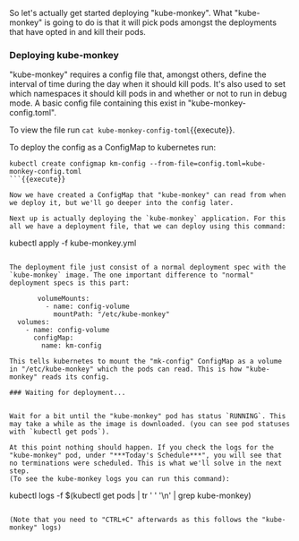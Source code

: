 So let's actually get started deploying "kube-monkey". What "kube-monkey" is going to do is that it will pick pods amongst the deployments that have opted in and kill their pods.

### Deploying kube-monkey
"kube-monkey" requires a config file that, amongst others, define the interval of time during the day when it should kill pods. It's also used to set which namespaces it should kill pods in and whether or not to run in debug mode. A basic config file containing this exist in "kube-monkey-config.toml".

To view the file run `cat kube-monkey-config-toml`{{execute}}.

To deploy the config as a ConfigMap to kubernetes run:
```
kubectl create configmap km-config --from-file=config.toml=kube-monkey-config.toml
```{{execute}}

Now we have created a ConfigMap that "kube-monkey" can read from when we deploy it, but we'll go deeper into the config later.

Next up is actually deploying the `kube-monkey` application. For this all we have a deployment file, that we can deploy using this command:
```
kubectl apply -f kube-monkey.yml
```{{execute}}

The deployment file just consist of a normal deployment spec with the `kube-monkey` image. The one important difference to "normal" deployment specs is this part:
```
           volumeMounts:
             - name: config-volume
               mountPath: "/etc/kube-monkey"
      volumes:
        - name: config-volume
          configMap:
            name: km-config
```
This tells kubernetes to mount the "mk-config" ConfigMap as a volume in "/etc/kube-monkey" which the pods can read. This is how "kube-monkey" reads its config.

### Waiting for deployment...


Wait for a bit until the "kube-monkey" pod has status `RUNNING`. This may take a while as the image is downloaded. (you can see pod statuses with `kubectl get pods`).

At this point nothing should happen. If you check the logs for the "kube-monkey" pod, under "***Today's Schedule***", you will see that no terminations were scheduled. This is what we'll solve in the next step.
(To see the kube-monkey logs you can run this command):

```
kubectl logs -f $(kubectl get pods | tr ' ' '\n' | grep kube-monkey)
```{{execute}}

(Note that you need to "CTRL+C" afterwards as this follows the "kube-monkey" logs)
